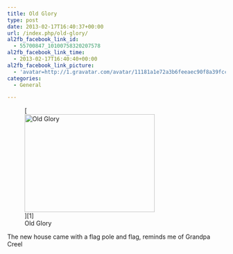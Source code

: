```yaml
---
title: Old Glory
type: post
date: 2013-02-17T16:40:37+00:00
url: /index.php/old-glory/
al2fb_facebook_link_id:
  - 55700847_10100758320207578
al2fb_facebook_link_time:
  - 2013-02-17T16:40:40+00:00
al2fb_facebook_link_picture:
  - 'avatar=http://1.gravatar.com/avatar/11181a1e72a3b6feeaec90f8a39fcc2f?s=96&amp;d=http%3A%2F%2F1.gravatar.com%2Favatar%2Fad516503a11cd5ca435acc9bb6523536%3Fs%3D96&amp;r=G'
categories:
  - General

---
```

<figure id="attachment_547" aria-describedby="caption-attachment-547" style="width: 300px" class="wp-caption aligncenter">[<img class="size-medium wp-image-547" alt="Old Glory" src="http://jmainguy.com/wp-content/uploads/2013/02/2013-02-17-10.32.52-300x225.jpg" width="300" height="225" srcset="https://jmainguy.com/wp-content/uploads/2013/02/2013-02-17-10.32.52-300x225.jpg 300w, https://jmainguy.com/wp-content/uploads/2013/02/2013-02-17-10.32.52-1024x768.jpg 1024w" sizes="(max-width: 300px) 100vw, 300px" />][1]<figcaption id="caption-attachment-547" class="wp-caption-text">Old Glory</figcaption></figure> 

The new house came with a flag pole and flag, reminds me of Grandpa Creel

&nbsp;

&nbsp;

&nbsp;

&nbsp;

 [1]: http://jmainguy.com/wp-content/uploads/2013/02/2013-02-17-10.32.52.jpg